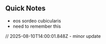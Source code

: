 ## Quick Notes

- eos sordeo cubicularis
- need to remember this

// 2025-08-10T14:00:01.848Z - minor update